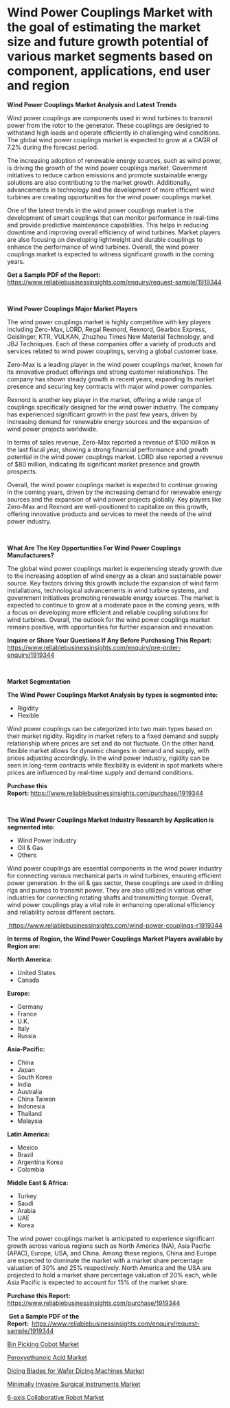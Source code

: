 <p><h1>Wind Power Couplings Market with the goal of estimating the market size and future growth potential of various market segments based on component, applications, end user and region</h1></p><p><strong>Wind Power Couplings Market Analysis and Latest Trends</strong></p>
<p><p>Wind power couplings are components used in wind turbines to transmit power from the rotor to the generator. These couplings are designed to withstand high loads and operate efficiently in challenging wind conditions. The global wind power couplings market is expected to grow at a CAGR of 7.2% during the forecast period.</p><p>The increasing adoption of renewable energy sources, such as wind power, is driving the growth of the wind power couplings market. Government initiatives to reduce carbon emissions and promote sustainable energy solutions are also contributing to the market growth. Additionally, advancements in technology and the development of more efficient wind turbines are creating opportunities for the wind power couplings market.</p><p>One of the latest trends in the wind power couplings market is the development of smart couplings that can monitor performance in real-time and provide predictive maintenance capabilities. This helps in reducing downtime and improving overall efficiency of wind turbines. Market players are also focusing on developing lightweight and durable couplings to enhance the performance of wind turbines. Overall, the wind power couplings market is expected to witness significant growth in the coming years.</p></p>
<p><strong>Get a Sample PDF of the Report:&nbsp;</strong> <a href="https://www.reliablebusinessinsights.com/enquiry/request-sample/1919344">https://www.reliablebusinessinsights.com/enquiry/request-sample/1919344</a></p>
<p>&nbsp;</p>
<p><strong>Wind Power Couplings Major Market Players</strong></p>
<p><p>The wind power couplings market is highly competitive with key players including Zero-Max, LORD, Regal Rexnord, Rexnord, Gearbox Express, Geislinger, KTR, VULKAN, Zhuzhou Times New Material Technology, and JBJ Techniques. Each of these companies offer a variety of products and services related to wind power couplings, serving a global customer base.</p><p>Zero-Max is a leading player in the wind power couplings market, known for its innovative product offerings and strong customer relationships. The company has shown steady growth in recent years, expanding its market presence and securing key contracts with major wind power companies.</p><p>Rexnord is another key player in the market, offering a wide range of couplings specifically designed for the wind power industry. The company has experienced significant growth in the past few years, driven by increasing demand for renewable energy sources and the expansion of wind power projects worldwide.</p><p>In terms of sales revenue, Zero-Max reported a revenue of $100 million in the last fiscal year, showing a strong financial performance and growth potential in the wind power couplings market. LORD also reported a revenue of $80 million, indicating its significant market presence and growth prospects.</p><p>Overall, the wind power couplings market is expected to continue growing in the coming years, driven by the increasing demand for renewable energy sources and the expansion of wind power projects globally. Key players like Zero-Max and Rexnord are well-positioned to capitalize on this growth, offering innovative products and services to meet the needs of the wind power industry.</p></p>
<p>&nbsp;</p>
<p><strong>What Are The Key Opportunities For Wind Power Couplings Manufacturers?</strong></p>
<p><p>The global wind power couplings market is experiencing steady growth due to the increasing adoption of wind energy as a clean and sustainable power source. Key factors driving this growth include the expansion of wind farm installations, technological advancements in wind turbine systems, and government initiatives promoting renewable energy sources. The market is expected to continue to grow at a moderate pace in the coming years, with a focus on developing more efficient and reliable coupling solutions for wind turbines. Overall, the outlook for the wind power couplings market remains positive, with opportunities for further expansion and innovation.</p></p>
<p><strong>Inquire or Share Your Questions If Any Before Purchasing This Report:</strong> <a href="https://www.reliablebusinessinsights.com/enquiry/pre-order-enquiry/1919344">https://www.reliablebusinessinsights.com/enquiry/pre-order-enquiry/1919344</a></p>
<p>&nbsp;</p>
<p><strong>Market Segmentation</strong></p>
<p><strong>The Wind Power Couplings Market Analysis by types is segmented into:</strong></p>
<p><ul><li>Rigidity</li><li>Flexible</li></ul></p>
<p><p>Wind power couplings can be categorized into two main types based on their market rigidity. Rigidity in market refers to a fixed demand and supply relationship where prices are set and do not fluctuate. On the other hand, flexible market allows for dynamic changes in demand and supply, with prices adjusting accordingly. In the wind power industry, rigidity can be seen in long-term contracts while flexibility is evident in spot markets where prices are influenced by real-time supply and demand conditions.</p></p>
<p><strong>Purchase this Report:&nbsp;</strong><a href="https://www.reliablebusinessinsights.com/purchase/1919344">https://www.reliablebusinessinsights.com/purchase/1919344</a></p>
<p>&nbsp;</p>
<p><strong>The Wind Power Couplings Market Industry Research by Application is segmented into:</strong></p>
<p><ul><li>Wind Power Industry</li><li>Oil & Gas</li><li>Others</li></ul></p>
<p><p>Wind power couplings are essential components in the wind power industry for connecting various mechanical parts in wind turbines, ensuring efficient power generation. In the oil & gas sector, these couplings are used in drilling rigs and pumps to transmit power. They are also utilized in various other industries for connecting rotating shafts and transmitting torque. Overall, wind power couplings play a vital role in enhancing operational efficiency and reliability across different sectors.</p></p>
<p><a href="https://www.reliablebusinessinsights.com/wind-power-couplings-r1919344">&nbsp;https://www.reliablebusinessinsights.com/wind-power-couplings-r1919344</a></p>
<p><strong>In terms of Region, the Wind Power Couplings Market Players available by Region are:</strong></p>
<p>
    <p> <strong> North America: </strong>
        <ul>
            <li>United States</li>
            <li>Canada</li>
        </ul>
        </p> 
    <p> <strong> Europe: </strong>
        <ul>
            <li>Germany</li>
            <li>France</li>
            <li>U.K.</li>
            <li>Italy</li>
            <li>Russia</li>
        </ul>
        </p> 
    <p> <strong> Asia-Pacific: </strong>
        <ul>
            <li>China</li>
            <li>Japan</li>
            <li>South Korea</li>
            <li>India</li>
            <li>Australia</li>
            <li>China Taiwan</li>
            <li>Indonesia</li>
            <li>Thailand</li>
            <li>Malaysia</li>
        </ul>
        </p> 
    <p> <strong> Latin America: </strong>
        <ul>
            <li>Mexico</li>
            <li>Brazil</li>
            <li>Argentina Korea</li>
            <li>Colombia</li>
        </ul>
        </p> 
    <p> <strong> Middle East & Africa: </strong>
        <ul>
            <li>Turkey</li>
            <li>Saudi</li>
            <li>Arabia</li>
            <li>UAE</li>
            <li>Korea</li>
        </ul>
    </p>
    </p>
<p><p>The wind power couplings market is anticipated to experience significant growth across various regions such as North America (NA), Asia Pacific (APAC), Europe, USA, and China. Among these regions, China and Europe are expected to dominate the market with a market share percentage valuation of 30% and 25% respectively. North America and the USA are projected to hold a market share percentage valuation of 20% each, while Asia Pacific is expected to account for 15% of the market share.</p></p>
<p><strong>Purchase this Report: </strong><a href="https://www.reliablebusinessinsights.com/purchase/1919344">https://www.reliablebusinessinsights.com/purchase/1919344</a></p>
<p>&nbsp;<strong>Get a Sample PDF of the Report:&nbsp;&nbsp;</strong><a href="https://www.reliablebusinessinsights.com/enquiry/request-sample/1919344">https://www.reliablebusinessinsights.com/enquiry/request-sample/1919344</a></p>
<p><strong></strong></p>
<p><p><a href="https://github.com/hrhzhypq19/Market-Research-Report-List-1/blob/main/bin-picking-cobot-market.md">Bin Picking Cobot Market</a></p><p><a href="https://www.linkedin.com/pulse/peroxyethanoic-acid-market-emerging-trends-future-prospects-period-f5lhf?trackingId=mTCdRW1xQE6jM1T1VUDSqg%3D%3D">Peroxyethanoic Acid Market</a></p><p><a href="https://github.com/LarryPearsongXXfvf/Market-Research-Report-List-1/blob/main/dicing-blades-for-wafer-dicing-machines-market.md">Dicing Blades for Wafer Dicing Machines Market</a></p><p><a href="https://issuu.com/reportprime-2/docs/minimally-invasive-surgical-instruments-market-siz">Minimally Invasive Surgical Instruments Market</a></p><p><a href="https://github.com/kishanagarner91/Market-Research-Report-List-1/blob/main/6-axis-collaborative-robot-market.md">6-axis Collaborative Robot Market</a></p></p>
